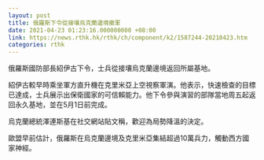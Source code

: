 ```yaml
---
layout: post
title: 俄羅斯下令從接壤烏克蘭邊境撤軍
date: 2021-04-23 01:23:16.000000000 +08:00
link: https://news.rthk.hk/rthk/ch/component/k2/1587244-20210423.htm
categories: rthk
---
```


俄羅斯國防部長紹伊古下令，士兵從接壤烏克蘭邊境返回所屬基地。

紹伊古較早時乘坐軍方直升機在克里米亞上空視察軍演。他表示，快速檢查的目標已達成，士兵展示出保衛國家的可信賴能力。他下令參與演習的部隊當地周五起返回永久基地，並在5月1日前完成。

烏克蘭總統澤連斯基在社交網站貼文稱，歡迎為局勢降溫的決定。

歐盟早前估計，俄羅斯在烏克蘭邊境及克里米亞集結超過10萬兵力，觸動西方國家神經。
